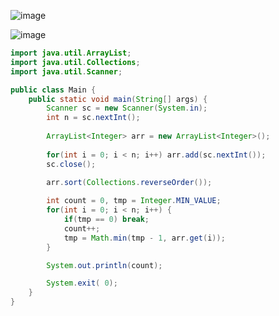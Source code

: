 ![image](https://github.com/user-attachments/assets/cc376f93-88e4-44d3-aaf9-447003845513)

![image](https://github.com/user-attachments/assets/8c2993cd-5240-45db-af94-78744b1c37e4)

```java
import java.util.ArrayList;
import java.util.Collections;
import java.util.Scanner;

public class Main {
    public static void main(String[] args) {
        Scanner sc = new Scanner(System.in);
        int n = sc.nextInt();
        
        ArrayList<Integer> arr = new ArrayList<Integer>();
        
        for(int i = 0; i < n; i++) arr.add(sc.nextInt());
        sc.close();
        
        arr.sort(Collections.reverseOrder());

        int count = 0, tmp = Integer.MIN_VALUE;
        for(int i = 0; i < n; i++) {
            if(tmp == 0) break;
            count++;
            tmp = Math.min(tmp - 1, arr.get(i));
        }

        System.out.println(count);

        System.exit( 0);
    }
}
```
